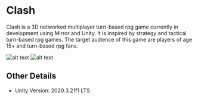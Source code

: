 # Clash

Clash is a 3D networked multiplayer turn-based rpg game currently in development using Mirror and Unity. It is inspired by strategy and tactical turn-based rpg games. The target audience of this game are players of age 15+ and turn-based rpg fans.

![alt text](https://i.imgur.com/8T2Mwyk.png)
![alt text](https://i.imgur.com/WIZQzSY.png)

## Other Details
- Unity Version: 2020.3.21f1 LTS
